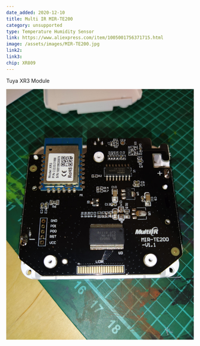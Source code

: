 ```yaml
---
date_added: 2020-12-10
title: Multi IR MIR-TE200
category: unsupported
type: Temperature Humidity Sensor
link: https://www.aliexpress.com/item/1005001756371715.html
image: /assets/images/MIR-TE200.jpg
link2: 
link3: 
chip: XR809
---
```

Tuya XR3 Module

![Internals](/assets/images/MIR-TE200_pcb.jpg)